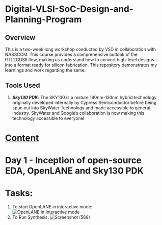 # Digital-VLSI-SoC-Design-and-Planning-Program
## Overview
This is a two-week long workshop conducted by VSD in collaboration with NASSCOM. This course provides a comprehensive outlook of the RTL2GDSII flow, making us understand how to convert high-level designs into a format ready for silicon fabrication. This repository demonstrates my learnings and work regarding the same. 
## Tools Used
1. **_Sky130 PDK_**: The SKY130 is a mature 180nm-130nm hybrid technology originally developed internally by Cypress Semiconductor before being spun out into SkyWater Technology and made accessible to general industry. SkyWater and Google’s collaboration is now making this technology accessible to everyone!
# [Content](#Day-1---Inception-of-open---source-EDA-,-OpenLANE-and-Sky130-PDK)
# Day 1 - Inception of open-source EDA, OpenLANE and Sky130 PDK
# Tasks:
1. To start OpenLANE in interactive mode:
   ![OpenLANE in Interactive mode](https://github.com/user-attachments/assets/42757203-6ae1-4684-86ed-9a4f344b5a19)
2. To Run Synthesis:
   ![Screenshot (588)](https://github.com/user-attachments/assets/d3cc703d-61c0-4e8a-a1d2-ac53e8d46fe4)

   







